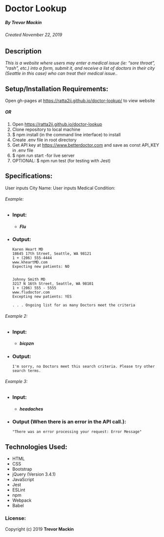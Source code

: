 # Doctor Lookup
##### By Trevor Mackin
###### Created November 22, 2019

## Description

_This is a website where users may enter a medical issue (ie: “sore throat”, "rash", etc.) into a form, submit it, and receive a list of doctors in their city (Seattle in this case) who can treat their medical issue.._

## Setup/Installation Requirements:

Open gh-pages at https://ratta2ii.github.io/doctor-lookup/ to view website
##### OR
1. Open https://ratta2ii.github.io/doctor-lookup
2. Clone repository to local machine
3. $ npm install  (in the command line interface) to install
4. Create .env file in root directory
5. Get API key at https://www.betterdoctor.com and save as const API_KEY in .env file
4. $ npm run start -for live server
5. OPTIONAL:  $ npm run test (for testing with Jest)


## Specifications:

User inputs City Name:
User inputs Medical Condition:
###### Example:

* ### Input:  
    * ##### Flu
* ### Output:


      Karen Heart MD
      18645 17th Street, Seattle, WA 98121
      1 + (206) 555-4444
      www.kheartMD.com
      Expecting new patients: NO


      Johnny Smith MD
      3217 N 16th Street, Seattle, WA 98101
      1 + (206) 555 - 5555
      www.fludoctor.com
      Excepting new patients: YES

      . . . Ongoing list for as many Doctors meet the criteria


 ###### Example 2:   
* ### Input:  
    * ##### bicpzn
* ### Output:


      I'm sorry, no Doctors meet this search criteria. Please try other search terms.


 ###### Example 3:

* ### Input:  
    * ##### headaches
* ### Output (When there is an error in the API call.):


      "There was an error processing your request: Error Message"

## Technologies Used:

* HTML
* CSS
* Bootstrap
* jQuery (Version 3.4.1)
* JavaScript
* Jest
* ESLint
* npm
* Webpack
* Babel

### License:

Copyright (c) 2019 **Trevor Mackin**
